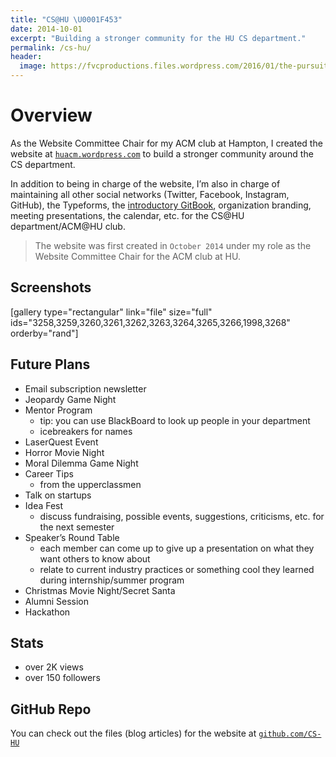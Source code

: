 ```yaml
---
title: "CS@HU \U0001F453"
date: 2014-10-01
excerpt: "Building a stronger community for the HU CS department."
permalink: /cs-hu/
header:
  image: https://fvcproductions.files.wordpress.com/2016/01/the-pursuit-of-knowledge-14.png
---
```

<h1 id="overview">Overview</h1>
<p class="intro">As the Website Committee Chair for my ACM club at Hampton, I created the website at <a title="CS@HU" href="http://huacm.wordpress.com" target="_blank"><code>huacm.wordpress.com</code></a> to build a stronger community around the CS department.</p>
<p>In addition to being in charge of the website, I’m also in charge of maintaining all other social networks (Twitter, Facebook, Instagram, GitHub), the Typeforms, the <a title="GitBook" href="http://bit.ly/hu-book" target="_blank">introductory GitBook</a>, organization branding, meeting presentations, the calendar, etc. for the CS@HU department/ACM@HU club.</p>
<blockquote><p>The website was first created in <code>October 2014</code> under my role as the Website Committee Chair for the ACM club at HU.</p></blockquote>
<h2 id="screenshots">Screenshots</h2>
<p>[gallery type="rectangular" link="file" size="full" ids="3258,3259,3260,3261,3262,3263,3264,3265,3266,1998,3268" orderby="rand"]</p>
<h2 id="futureplans">Future Plans</h2>
<ul>
<li>Email subscription newsletter</li>
<li>Jeopardy Game Night</li>
<li>Mentor Program
<ul>
<li>tip: you can use BlackBoard to look up people in your department</li>
<li>icebreakers for names</li>
</ul>
</li>
<li>LaserQuest Event</li>
<li>Horror Movie Night</li>
<li>Moral Dilemma Game Night</li>
<li>Career Tips
<ul>
<li>from the upperclassmen</li>
</ul>
</li>
<li>Talk on startups</li>
<li>Idea Fest
<ul>
<li>discuss fundraising, possible events, suggestions, criticisms, etc. for the next semester</li>
</ul>
</li>
<li>Speaker’s Round Table
<ul>
<li>each member can come up to give up a presentation on what they want others to know about</li>
<li>relate to current industry practices or something cool they learned during internship/summer program</li>
</ul>
</li>
<li>Christmas Movie Night/Secret Santa</li>
<li>Alumni Session</li>
<li>Hackathon</li>
</ul>
<h2 id="stats">Stats</h2>
<ul>
<li>over 2K views</li>
<li>over 150 followers</li>
</ul>
<h2 id="githubrepo">GitHub Repo</h2>
<p>You can check out the files (blog articles) for the website at <a title="CS@HU" href="https://github.com/CS-HU" target="_blank"><code>github.com/CS-HU</code></a></p>
